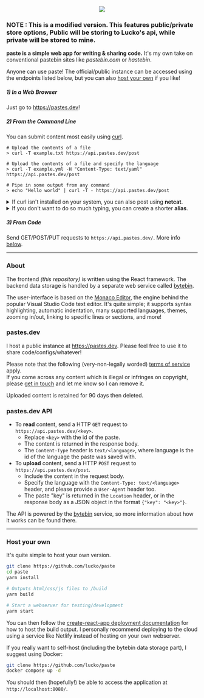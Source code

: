 <p align="center">
  <img src=".github/banner.svg">
</p>

### NOTE : This is a modified version. This features public/private store options, Public will be storing to Lucko's api, while private will be stored to mine.

**paste is a simple web app for writing & sharing code.** It's my own take on conventional pastebin sites like _pastebin.com_ or _hastebin_.

Anyone can use paste! The official/public instance can be accessed using the endpoints listed below, but you can also [host your own](#host-your-own) if you like!

##### 1) In a Web Browser
Just go to https://pastes.dev!

##### 2) From the Command Line
You can submit content most easily using [curl](https://curl.se/docs/manpage.html).

```shell
# Upload the contents of a file
> curl -T example.txt https://api.pastes.dev/post

# Upload the contents of a file and specify the language
> curl -T example.yml -H "Content-Type: text/yaml" https://api.pastes.dev/post

# Pipe in some output from any command
> echo "Hello world" | curl -T - https://api.pastes.dev/post
```

<details>
  <summary>If curl isn't installed on your system, you can also post using <b>netcat</b>.</summary>
  
  ```shell
  # Pipe in some output from any command
  > echo "Hello world" | nc nc.pastes.dev 1337
  
  # Upload the contents of a file
  > cat example.txt | nc nc.pastes.dev 1337
  ```
</details>

<details>
  <summary>If you don't want to do so much typing, you can create a shorter <b>alias</b>.</summary>
  
  ```bash
  # Add this to the end of `~/.bashrc` and run 'source ~/.bashrc'
  paste() {
    curl -T $1 https://api.pastes.dev/post
  }
  ```

  then...

  ```shell
  # Upload the contents of a file
  > paste example.txt

  # Pipe in some output from any command
  > echo "Hello!" | paste -
  ```
</details>

##### 3) From Code
Send GET/POST/PUT requests to `https://api.pastes.dev/`. More info [below](#pastesdev-api).

___

### About
The frontend _(this repository)_ is written using the React framework. The backend data storage is handled by a separate web service called [bytebin](https://github.com/lucko/bytebin).

The user-interface is based on the [Monaco Editor](https://microsoft.github.io/monaco-editor/), the engine behind the popular Visual Studio Code text editor. It's quite simple; it supports syntax highlighting, automatic indentation, many supported languages, themes, zooming in/out, linking to specific lines or sections, and more!

### pastes.dev

I host a public instance at https://pastes.dev. Please feel free to use it to share code/configs/whatever!

Please note that the following (very-non-legally worded) [terms of service](https://github.com/lucko/bytebin#public-instances) apply.   
If you come across any content which is illegal or infringes on copyright, please [get in touch](https://lucko.me/contact) and let me know so I can remove it.

Uploaded content is retained for 90 days then deleted.

### pastes.dev API

* To **read** content, send a HTTP `GET` request to `https://api.pastes.dev/<key>`.
  * Replace `<key>` with the id of the paste.
  * The content is returned in the response body.
  * The `Content-Type` header is `text/<language>`, where language is the id of the language the paste was saved with.
* To **upload** content, send a HTTP `POST` request to `https://api.pastes.dev/post`.
  * Include the content in the request body.
  * Specify the language with the `Content-Type: text/<language>` header, and please provide a `User-Agent` header too.
  * The paste "key" is returned in the `Location` header, or in the response body as a JSON object in the format `{"key": "<key>"}`.

The API is powered by the [bytebin](https://github.com/lucko/bytebin) service, so more information about how it works can be found there.

___

### Host your own

It's quite simple to host your own version.

```bash
git clone https://github.com/lucko/paste
cd paste
yarn install

# Outputs html/css/js files to /build
yarn build

# Start a webserver for testing/development
yarn start
```

You can then follow the [create-react-app deployment documentation](https://create-react-app.dev/docs/deployment/) for how to host the build output. I personally recommend deploying to the cloud using a service like Netlify instead of hosting on your own webserver.

If you really want to self-host (including the bytebin data storage part), I suggest using Docker:

```bash
git clone https://github.com/lucko/paste
docker compose up -d
```

You should then (hopefully!) be able to access the application at `http://localhost:8080/`.
